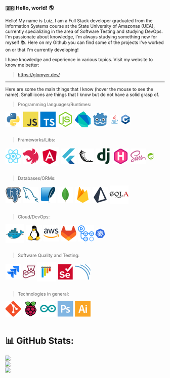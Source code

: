 ### 🇧🇷 Hello, world! 🌎
Hello! My name is Luiz, I am a Full Stack developer graduated from the Information Systems course at the State University of Amazonas (UEA), currently specializing in the area of Software Testing and studying DevOps. I'm passionate about knowledge, I'm always studying something new for myself 📚. Here on my Github you can find some of the projects I've worked on or that I'm currently developing!

I have knowledge and experience in various topics. Visit my website to know me better:
>https://glomyer.dev/

---

Here are some the main things that I know (hover the mouse to see the name). Small icons are things that I know but do not have a solid grasp of.


>Programming languages/Runtimes:
<div style="display: flex; flex-wrap: wrap; gap: 5px; align-items: center;">
  <img width="50px" title="Python" src="icons/python-original.svg" />
  <img width="50px" title="Javascript" src="icons/javascript-original.svg" />
  <img width="50px" title="Typescript" src="icons/typescript-original.svg" />
  <img width="50px" title="Node.js" src="icons/nodejs-original.svg" />
  <img width="50px" title="Dart" src="icons/dart-original.svg" />
  <img width="50px" title="Godot" src="icons/godot-original.svg" />
  <img width="30px" title="Java" src="icons/java-original.svg" />
  <img width="30px" title="C++" src="icons/cplusplus-original.svg" />
</div>
<br>


>Frameworks/Libs:
<div style="display: flex; flex-wrap: wrap; gap: 5px; align-items: center;">
  <img width="50px" title="React/Native" src="icons/react-original.svg" />
  <img width="50px" title="NestJS" src="icons/nestjs-original.svg" />
  <img width="60px" title="Angular" src="icons/angular-original.svg" />
  <img width="50px" title="Flutter" src="icons/flutter-original.svg" />
  <img width="50px" title="Flask" src="icons/flask-original.svg" />
  <img width="50px" title="Django" src="icons/django-plain.svg" />
  <img width="50px" title="Hugo" src="icons/hugo-original.svg" />
  <img width="50px" title="SASS" src="icons/sass-original.svg" />
  <img width="20px" title="Spring Boot" src="icons/spring-original.svg" />
</div>
<br>


>Databases/ORMs:
<div style="display: flex; flex-wrap: wrap; gap: 5px; align-items: center;">
  <img width="50px" title="PostgreSQL" src="icons/postgresql-original.svg" />
  <img width="50px" title="MySQL" src="icons/mysql-original.svg" />
  <img width="50px" title="SQLite" src="icons/sqlite-original.svg" />
  <img width="50px" title="MongoDB" src="icons/mongodb-original.svg" />
  <img width="50px" title="Firebase" src="icons/firebase-original.svg" />
  <img width="50px" title="Prisma" src="icons/prisma-original.svg" />
  <img width="60px" title="SQLAlchemy" src="icons/sqlalchemy-original.svg" />
</div>
<br>


>Cloud/DevOps:
<div style="display: flex; flex-wrap: wrap; gap: 5px; align-items: center;">
  <img width="60px" title="Docker" src="icons/docker-original.svg" />
  <img width="50px" title="GNU/Linux" src="icons/linux-original.svg" />
  <img width="50px" title="AWS" src="icons/amazonwebservices-original-wordmark.svg" />
  <img width="50px" title="GitLab" src="icons/gitlab-original.svg" />
  <img width="50px" title="Github Actions" src="icons/githubactions-original.svg" />
  <img width="30px" title="Kubernetes" src="icons/kubernetes-original.svg" />
</div>
<br>


>Software Quality and Testing:
<div style="display: flex; flex-wrap: wrap; gap: 5px; align-items: center;">
  <img width="50px" title="Jira" src="icons/jira-original.svg" />
  <img width="40px" title="Jest" src="icons/jest-plain.svg" />
  <img width="60px" title="Pytest" src="icons/pytest-original.svg" />
  <img width="50px" title="Selenium" src="icons/selenium-original.svg" />
  <img width="50px" title="SonarCloud" src="icons/sonarqube-original.svg" />
</div>
<br>


>Technologies in general:
<div style="display: flex; flex-wrap: wrap; gap: 5px; align-items: center;">
  <img width="50px" title="Git" src="icons/git-original.svg" />
  <img width="50px" title="Raspberry Pi" src="icons/raspberrypi-original.svg" />
  <img width="50px" title="Arduino" src="icons/arduino-original.svg" />
  <img width="50px" title="Adobe Photoshop" src="icons/photoshop-plain.svg" />
  <img width="50px" title="Adobe Illustrator" src="icons/illustrator-plain.svg" />
</div>
<br>


# 📊 GitHub Stats:
![](https://github-readme-stats.vercel.app/api?username=LuizGlomyer&theme=monokai&hide_border=false&include_all_commits=false&count_private=false)<br/>
![](https://github-readme-streak-stats.herokuapp.com/?user=LuizGlomyer&theme=monokai&hide_border=false)<br/>
![](https://github-readme-stats.vercel.app/api/top-langs/?username=LuizGlomyer&theme=monokai&hide_border=false&include_all_commits=false&count_private=false&layout=compact)

